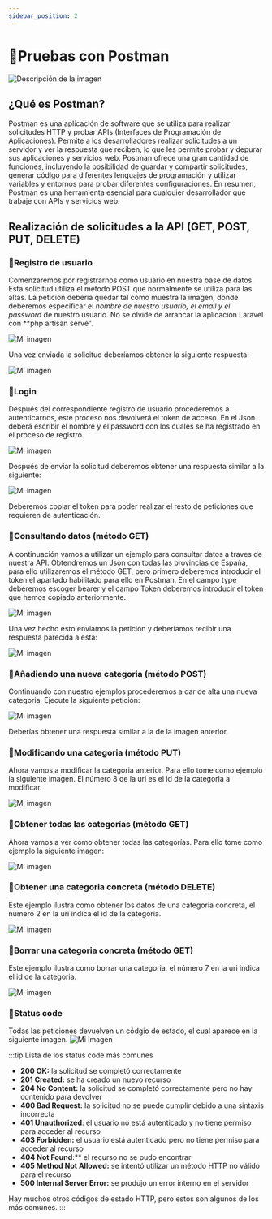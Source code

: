 ```yaml
---
sidebar_position: 2
---
```


# 📖Pruebas con Postman
<p class="image-center">
  <img src="/img/postman.png" alt="Descripción de la imagen"/>
</p>

## ¿Qué es Postman?

Postman es una aplicación de software que se utiliza para realizar solicitudes HTTP y probar APIs (Interfaces de Programación de Aplicaciones). Permite a los desarrolladores realizar solicitudes a un servidor y ver la respuesta que reciben, lo que les permite probar y depurar sus aplicaciones y servicios web. Postman ofrece una gran cantidad de funciones, incluyendo la posibilidad de guardar y compartir solicitudes, generar código para diferentes lenguajes de programación y utilizar variables y entornos para probar diferentes configuraciones. En resumen, Postman es una herramienta esencial para cualquier desarrollador que trabaje con APIs y servicios web.

## Realización de solicitudes a la API (GET, POST, PUT, DELETE)
### 📇Registro de usuario

Comenzaremos por registrarnos como usuario en nuestra base de datos. Esta solicitud utiliza el método POST que normalmente se utiliza para las altas. La petición debería quedar tal como muestra la imagen, donde deberemos especificar el *nombre de nuestro usuario, el email y el password* de nuestro usuario. No se olvide de arrancar la aplicación Laravel con **php artisan serve".

![Mi imagen](/img/register1.png)

Una vez enviada la solicitud deberíamos obtener la siguiente respuesta:

![Mi imagen](/img/register2.png)

### 📇Login

Después del correspondiente registro de usuario procederemos a autenticarnos, este proceso  nos devolverá el token de acceso. En el Json deberá escribir el nombre y el password con los cuales se ha registrado en el proceso de registro.

![Mi imagen](/img/login1.png)

Después de enviar la solicitud deberemos obtener una respuesta similar a la siguiente:

![Mi imagen](/img/login2.png)

Deberemos copiar el token para poder realizar el resto de peticiones que requieren de autenticación.

### 📇Consultando datos (método GET)

A continuación vamos a utilizar un ejemplo para consultar datos a traves de nuestra API. Obtendremos un Json con todas las provincias de España, para ello utilizaremos el método GET, pero primero deberemos introducir el token el apartado habilitado para ello en Postman. En el campo type deberemos escoger bearer y el campo Token deberemos introducir el token que hemos copiado anteriormente.

![Mi imagen](/img/auth.png)

Una vez hecho esto enviamos la petición y deberíamos recibir una respuesta parecida a esta:

![Mi imagen](/img/provincias.png)

### 📇Añadiendo una nueva categoria (método POST)

Continuando con nuestro ejemplos procederemos a dar de alta una nueva categoria. Ejecute la siguiente petición:

![Mi imagen](/img/post_categorias.png)

Deberías obtener una respuesta similar a la de la imagen anterior.

### 📇Modificando una categoria (método PUT)

Ahora vamos a modificar la categoria anterior. Para ello tome como ejemplo la siguiente imagen. El número 8 de la uri es el id de la categoria a modificar.

![Mi imagen](/img/put_categorias.png)

### 📇Obtener todas las categorías (método GET)

Ahora vamos a ver como obtener todas las categorías. Para ello tome como ejemplo la siguiente imagen: 

![Mi imagen](/img/get_categorias.png)

### 📇Obtener una categoria concreta (método DELETE)

Este ejemplo ilustra como obtener los datos de una categoria concreta, el número 2 en la uri indica el id de la categoria.

![Mi imagen](/img/get_categorias2.png)

### 📇Borrar una categoria concreta (método GET)

Este ejemplo ilustra como borrar una categoria, el número 7 en la uri indica el id de la categoria.

![Mi imagen](/img/delete_categorias.png)

### 📇Status code

Todas las peticiones devuelven un códgio de estado, el cual aparece en la siguiente imagen.
![Mi imagen](/img/status.png)

:::tip Lista de los status code más comunes

- **200 OK:** la solicitud se completó correctamente
- **201 Created:** se ha creado un nuevo recurso
- **204 No Content:** la solicitud se completó correctamente pero no hay contenido para devolver
- **400 Bad Request:** la solicitud no se puede cumplir debido a una sintaxis incorrecta
- **401 Unauthorized**: el usuario no está autenticado y no tiene permiso para acceder al recurso
- **403 Forbidden:** el usuario está autenticado pero no tiene permiso para acceder al recurso
- **404 Not Found**:** el recurso no se pudo encontrar
- **405 Method Not Allowed:** se intentó utilizar un método HTTP no válido para el recurso
- **500 Internal Server Error:** se produjo un error interno en el servidor

Hay muchos otros códigos de estado HTTP, pero estos son algunos de los más comunes.
:::

















